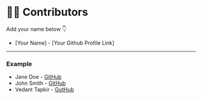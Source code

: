# 👩‍💻 Contributors

Add your name below 👇

- [Your Name] - [Your Github Profile Link]

---

### Example
- Jane Doe - [GitHub](https://github.com/janedoe)
- John Smith - [GitHub](https://github.com/johnsmith)
- Vedant Tapkir - [GutHub](https://github.com/Octaflick)
